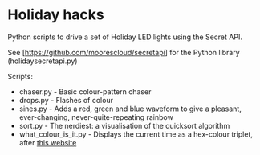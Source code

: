 Holiday hacks
=============

Python scripts to drive a set of Holiday LED lights using the Secret API.

See [https://github.com/moorescloud/secretapi] for the Python library (holidaysecretapi.py)

Scripts:

* chaser.py - Basic colour-pattern chaser
* drops.py - Flashes of colour
* sines.py - Adds a red, green and blue waveform to give a pleasant, ever-changing, never-quite-repeating rainbow
* sort.py - The nerdiest: a visualisation of the quicksort algorithm
* what_colour_is_it.py - Displays the current time as a hex-colour triplet, after [this website](http://whatcolourisit.scn9a.org/)
